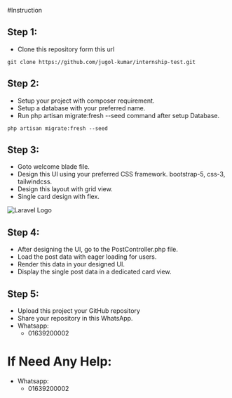 #Instruction

## Step 1:

- Clone this repository form this url

``` 
git clone https://github.com/jugol-kumar/internship-test.git
```

## Step 2:
- Setup your project with composer requirement. 
- Setup a database with your preferred name.
- Run php artisan migrate:fresh --seed command after setup Database.
```angular2html
php artisan migrate:fresh --seed
```


## Step 3:
- Goto welcome blade file.
- Design this UI using your preferred CSS framework. bootstrap-5, css-3, tailwindcss.
- Design this layout with grid view.
- Single card design with flex. 



<img src="https://i.ibb.co/N3KN8dB/ui.png" alt="Laravel Logo">


## Step 4:
- After designing the UI, go to the PostController.php file.
- Load the post data with eager loading for users.
- Render this data in your designed UI.
- Display the single post data in a dedicated card view.

## Step 5: 
- Upload this project your GitHub repository
- Share your repository in this WhatsApp.
- Whatsapp: 
  - 01639200002


# If Need Any Help:

- Whatsapp: 
  - 01639200002
